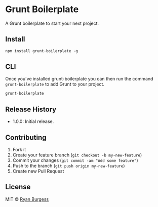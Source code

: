 Grunt Boilerplate
=============
A Grunt boilerplate to start your next project.
 
## Install
```js
npm install grunt-boilerplate -g
```

## CLI
Once you've installed grunt-boilerplate you can then run the command `grunt-boilerplate` to add Grunt to your project.

```js
grunt-boilerplate
```

## Release History
* 1.0.0: Initial release.
 
## Contributing
1. Fork it
2. Create your feature branch (`git checkout -b my-new-feature`)
3. Commit your changes (`git commit -am "Add some feature"`)
4. Push to the branch (`git push origin my-new-feature`)
5. Create new Pull Request
## License
MIT © [Ryan Burgess](http://github.com/ryanburgess)